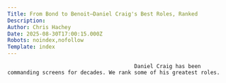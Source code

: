 ```yaml
---
Title: From Bond to Benoit—Daniel Craig's Best Roles, Ranked
Description: 
Author: Chris Hachey
Date: 2025-08-30T17:00:15.000Z
Robots: noindex,nofollow
Template: index
---
```


                                            Daniel Craig has been commanding screens for decades. We rank some of his greatest roles. 
                                        